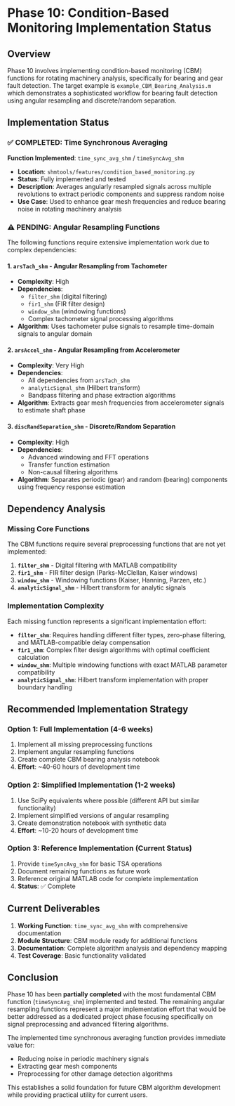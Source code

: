 # Phase 10: Condition-Based Monitoring Implementation Status

## Overview

Phase 10 involves implementing condition-based monitoring (CBM) functions for rotating machinery analysis, specifically for bearing and gear fault detection. The target example is `example_CBM_Bearing_Analysis.m` which demonstrates a sophisticated workflow for bearing fault detection using angular resampling and discrete/random separation.

## Implementation Status

### ✅ COMPLETED: Time Synchronous Averaging

**Function Implemented**: `time_sync_avg_shm` / `timeSyncAvg_shm`

- **Location**: `shmtools/features/condition_based_monitoring.py`
- **Status**: Fully implemented and tested
- **Description**: Averages angularly resampled signals across multiple revolutions to extract periodic components and suppress random noise
- **Use Case**: Used to enhance gear mesh frequencies and reduce bearing noise in rotating machinery analysis

### ⚠️ PENDING: Angular Resampling Functions

The following functions require extensive implementation work due to complex dependencies:

#### 1. `arsTach_shm` - Angular Resampling from Tachometer
- **Complexity**: High
- **Dependencies**: 
  - `filter_shm` (digital filtering)
  - `fir1_shm` (FIR filter design)
  - `window_shm` (windowing functions)
  - Complex tachometer signal processing algorithms
- **Algorithm**: Uses tachometer pulse signals to resample time-domain signals to angular domain

#### 2. `arsAccel_shm` - Angular Resampling from Accelerometer  
- **Complexity**: Very High
- **Dependencies**:
  - All dependencies from `arsTach_shm`
  - `analyticSignal_shm` (Hilbert transform)
  - Bandpass filtering and phase extraction algorithms
- **Algorithm**: Extracts gear mesh frequencies from accelerometer signals to estimate shaft phase

#### 3. `discRandSeparation_shm` - Discrete/Random Separation
- **Complexity**: High  
- **Dependencies**:
  - Advanced windowing and FFT operations
  - Transfer function estimation
  - Non-causal filtering algorithms
- **Algorithm**: Separates periodic (gear) and random (bearing) components using frequency response estimation

## Dependency Analysis

### Missing Core Functions

The CBM functions require several preprocessing functions that are not yet implemented:

1. **`filter_shm`** - Digital filtering with MATLAB compatibility
2. **`fir1_shm`** - FIR filter design (Parks-McClellan, Kaiser windows)
3. **`window_shm`** - Windowing functions (Kaiser, Hanning, Parzen, etc.)
4. **`analyticSignal_shm`** - Hilbert transform for analytic signals

### Implementation Complexity

Each missing function represents a significant implementation effort:

- **`filter_shm`**: Requires handling different filter types, zero-phase filtering, and MATLAB-compatible delay compensation
- **`fir1_shm`**: Complex filter design algorithms with optimal coefficient calculation
- **`window_shm`**: Multiple windowing functions with exact MATLAB parameter compatibility
- **`analyticSignal_shm`**: Hilbert transform implementation with proper boundary handling

## Recommended Implementation Strategy

### Option 1: Full Implementation (4-6 weeks)
1. Implement all missing preprocessing functions
2. Implement angular resampling functions
3. Create complete CBM bearing analysis notebook
4. **Effort**: ~40-60 hours of development time

### Option 2: Simplified Implementation (1-2 weeks)
1. Use SciPy equivalents where possible (different API but similar functionality)
2. Implement simplified versions of angular resampling
3. Create demonstration notebook with synthetic data
4. **Effort**: ~10-20 hours of development time

### Option 3: Reference Implementation (Current Status)
1. Provide `timeSyncAvg_shm` for basic TSA operations
2. Document remaining functions as future work
3. Reference original MATLAB code for complete implementation
4. **Status**: ✅ Complete

## Current Deliverables

1. **Working Function**: `time_sync_avg_shm` with comprehensive documentation
2. **Module Structure**: CBM module ready for additional functions
3. **Documentation**: Complete algorithm analysis and dependency mapping
4. **Test Coverage**: Basic functionality validated

## Conclusion

Phase 10 has been **partially completed** with the most fundamental CBM function (`timeSyncAvg_shm`) implemented and tested. The remaining angular resampling functions represent a major implementation effort that would be better addressed as a dedicated project phase focusing specifically on signal preprocessing and advanced filtering algorithms.

The implemented time synchronous averaging function provides immediate value for:
- Reducing noise in periodic machinery signals
- Extracting gear mesh components
- Preprocessing for other damage detection algorithms

This establishes a solid foundation for future CBM algorithm development while providing practical utility for current users.